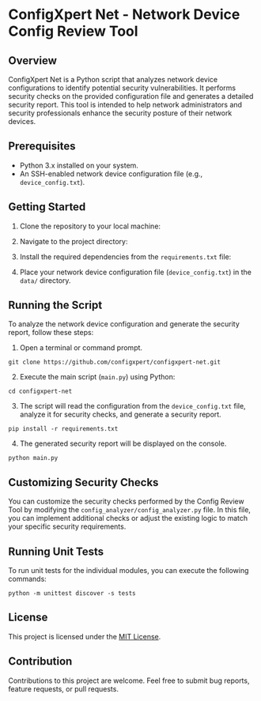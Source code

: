 # ConfigXpert Net - Network Device Config Review Tool

## Overview
ConfigXpert Net is a Python script that analyzes network device configurations to identify potential security vulnerabilities. It performs security checks on the provided configuration file and generates a detailed security report. This tool is intended to help network administrators and security professionals enhance the security posture of their network devices.

## Prerequisites
- Python 3.x installed on your system.
- An SSH-enabled network device configuration file (e.g., `device_config.txt`).

## Getting Started

1. Clone the repository to your local machine:

2. Navigate to the project directory:

3. Install the required dependencies from the `requirements.txt` file:

4. Place your network device configuration file (`device_config.txt`) in the `data/` directory.

## Running the Script

To analyze the network device configuration and generate the security report, follow these steps:

1. Open a terminal or command prompt.
```
git clone https://github.com/configxpert/configxpert-net.git
```

2. Execute the main script (`main.py`) using Python:
```
cd configxpert-net
```

3. The script will read the configuration from the `device_config.txt` file, analyze it for security checks, and generate a security report.
```
pip install -r requirements.txt
```

4. The generated security report will be displayed on the console.
```
python main.py
```

## Customizing Security Checks

You can customize the security checks performed by the Config Review Tool by modifying the `config_analyzer/config_analyzer.py` file. In this file, you can implement additional checks or adjust the existing logic to match your specific security requirements.

## Running Unit Tests

To run unit tests for the individual modules, you can execute the following commands:
```
python -m unittest discover -s tests
```

## License

This project is licensed under the [MIT License](LICENSE).

## Contribution

Contributions to this project are welcome. Feel free to submit bug reports, feature requests, or pull requests.
